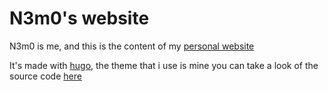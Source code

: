 # N3m0's website

N3m0 is me, and this is the content of my [personal website](https://n3m0.fr)

It's made with [hugo](https://gohugo.io/), the theme that i use is mine you can take a look of the source code [here](https://github.com/CaptainBoulbi/hugo-theme)
